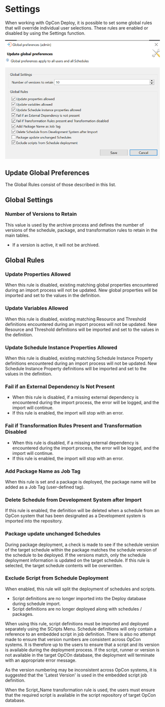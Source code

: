 # Settings

When working with OpCon Deploy, it is possible to set some global rules that will override individual user selections. These rules are enabled or disabled by using the Settings function.

![Update Global Preferences Image](../../static/img/update-global-preferences.png)

## Update Global Preferences

The Global Rules consist of those described in this list.

## Global Settings

### Number of Versions to Retain

This value is used by the archive process and defines the number of versions of the schedule, package, and transformation rules to retain in the main tables.
* If a version is active, it will not be archived.

## Global Rules

### Update Properties Allowed

When this rule is disabled, existing matching global properties encountered during an import process will not be updated. New global properties will be imported and set to the values in the definition.

### Update Variables Allowed

When this rule is disabled, existing matching Resource and Threshold definitions encountered during an import process will not be updated. New Resource and Threshold definitions will be imported and set to the values in the definition.

### Update Schedule Instance Properties Allowed

When this rule is disabled, existing matching Schedule Instance Property definitions encountered during an import process will not be updated. New Schedule Instance Property definitions will be imported and set to the values in the definition.

### Fail if an External Dependency Is Not Present

* When this rule is disabled, if a missing external dependency is encountered during the import process, the error will be logged, and the import will continue.
* If this rule is enabled, the import will stop with an error.

### Fail if Transformation Rules Present and Transformation Disabled

* When this rule is disabled, if a missing external dependency is encountered during the import process, the error will be logged, and the import will continue.
* If this rule is enabled, the import will stop with an error.

### Add Package Name as Job Tag

When this rule is set and a package is deployed, the package name will be added as a Job Tag (user-defined tag).

### Delete Schedule from Development System after Import

If this rule is enabled, the definition will be deleted when a schedule from an OpCon system that has been designated as a Development system is imported into the repository.

### Package update unchanged Schedules

During package deployment, a check is made to see if the schedule version of the target schedule within the package matches the schedule version of the schedule to be deployed. If the versions match, only the schedule deployment information is updated on the target schedule. If this rule is selected, the target schedule contents will be overwritten. 

### Exclude Script from Schedule Deployment

When enabled, this rule will split the deployment of schedules and scripts. 
* Script definitions are no longer imported into the Deploy database during schedule import.
* Script definitions are no longer deployed along with schedules / packages.

When using this rule, script definitions must be imported and deployed separately using the SCripts Menu. Schedule definitions will only contain a reference to an embedded script in job definition.
There is also no attempt made to ensure that version numbers are consistent across OpCon systems.
It is therefore up to the users to ensure that a script and its version is available during the deployment process. If the script, runner or version is not available in the target OpCOn database, the deployment will terminate with an appropriate error message.

As the version numbering may be inconsistent across OpCon systems, it is suggested that the 'Latest Version' is used in the embedded script job definition.

When the Script_Name transformation rule is used, the users must ensure that the required script is available in the script repository of target OpCon database. 
